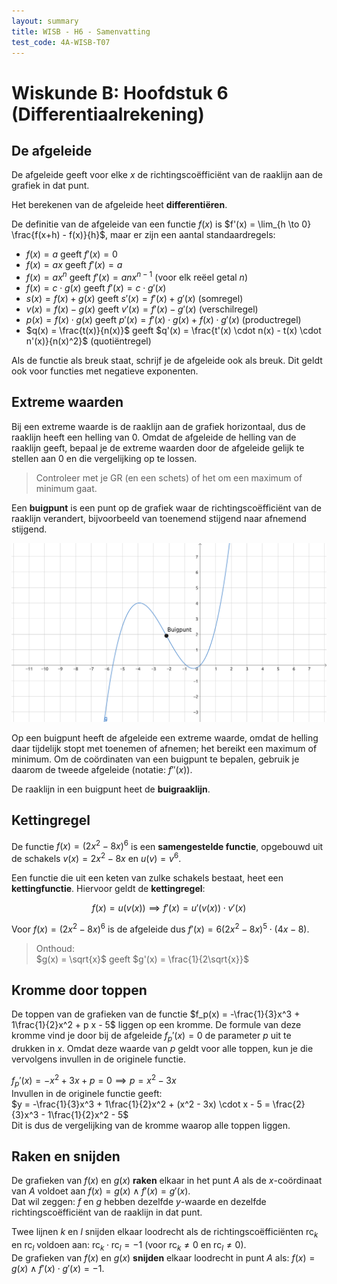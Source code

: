 ```yaml
---
layout: summary
title: WISB - H6 - Samenvatting
test_code: 4A-WISB-T07
---
```


# Wiskunde B: Hoofdstuk 6 (Differentiaalrekening)

## De afgeleide

De afgeleide geeft voor elke $x$ de richtingscoëfficiënt van de raaklijn aan de grafiek in dat punt.

Het berekenen van de afgeleide heet **differentiëren**.

De definitie van de afgeleide van een functie $f(x)$ is $f'(x) = \lim_{h \to 0} \frac{f(x+h) - f(x)}{h}$, maar er zijn een aantal standaardregels:

- $f(x) = a$ geeft $f'(x) = 0$
- $f(x) = ax$ geeft $f'(x) = a$
- $f(x) = ax^n$ geeft $f'(x) = anx^{n-1}$ (voor elk reëel getal $n$)
- $f(x) = c \cdot g(x)$ geeft $f'(x) = c \cdot g'(x)$
- $s(x) = f(x) + g(x)$ geeft $s'(x) = f'(x) + g'(x)$ (somregel)
- $v(x) = f(x) - g(x)$ geeft $v'(x) = f'(x) - g'(x)$ (verschilregel)
- $p(x) = f(x) \cdot g(x)$ geeft $p'(x) = f'(x) \cdot g(x) + f(x) \cdot g'(x)$ (productregel)
- $q(x) = \frac{t(x)}{n(x)}$ geeft $q'(x) = \frac{t'(x) \cdot n(x) - t(x) \cdot n'(x)}{n(x)^2}$ (quotiëntregel)

Als de functie als breuk staat, schrijf je de afgeleide ook als breuk. Dit geldt ook voor functies met negatieve exponenten.

## Extreme waarden

Bij een extreme waarde is de raaklijn aan de grafiek horizontaal, dus de raaklijn heeft een helling van 0. Omdat de afgeleide de helling van de raaklijn geeft, bepaal je de extreme waarden door de afgeleide gelijk te stellen aan 0 en die vergelijking op te lossen.

> Controleer met je GR (en een schets) of het om een maximum of minimum gaat.

Een **buigpunt** is een punt op de grafiek waar de richtingscoëfficiënt van de raaklijn verandert, bijvoorbeeld van toenemend stijgend naar afnemend stijgend.

![Buigpunt (img-medium)](images/wisb_h6_buigpunt.jpg)

Op een buigpunt heeft de afgeleide een extreme waarde, omdat de helling daar tijdelijk stopt met toenemen of afnemen; het bereikt een maximum of minimum. Om de coördinaten van een buigpunt te bepalen, gebruik je daarom de tweede afgeleide (notatie: $f''(x)$).

De raaklijn in een buigpunt heet de **buigraaklijn**.

## Kettingregel

De functie $f(x) = (2x^2 - 8x)^6$ is een **samengestelde functie**, opgebouwd uit de schakels $v(x) = 2x^2 - 8x$ en $u(v) = v^6$.

Een functie die uit een keten van zulke schakels bestaat, heet een **kettingfunctie**. Hiervoor geldt de **kettingregel**:

$$f(x) = u(v(x)) \implies f'(x) = u'(v(x)) \cdot v'(x)$$

Voor $f(x) = (2x^2 - 8x)^6$ is de afgeleide dus $f'(x) = 6(2x^2 - 8x)^5 \cdot (4x - 8)$.

> Onthoud:  
> $g(x) = \sqrt{x}$ geeft $g'(x) = \frac{1}{2\sqrt{x}}$

## Kromme door toppen

De toppen van de grafieken van de functie $f_p(x) = -\frac{1}{3}x^3 + 1\frac{1}{2}x^2 + p x - 5$ liggen op een kromme. De formule van deze kromme vind je door bij de afgeleide $f_p'(x) = 0$ de parameter $p$ uit te drukken in $x$. Omdat deze waarde van $p$ geldt voor alle toppen, kun je die vervolgens invullen in de originele functie.

$f_p'(x) = -x^2 + 3x + p = 0 \implies p = x^2 - 3x$  
Invullen in de originele functie geeft:  
$y = -\frac{1}{3}x^3 + 1\frac{1}{2}x^2 + (x^2 - 3x) \cdot x - 5 = \frac{2}{3}x^3 - 1\frac{1}{2}x^2 - 5$  
Dit is dus de vergelijking van de kromme waarop alle toppen liggen.

## Raken en snijden

De grafieken van $f(x)$ en $g(x)$ **raken** elkaar in het punt $A$ als de $x$-coördinaat van $A$ voldoet aan $f(x) = g(x) \land f'(x) = g'(x)$.  
Dat wil zeggen: $f$ en $g$ hebben dezelfde $y$-waarde en dezelfde richtingscoëfficiënt van de raaklijn in dat punt.

Twee lijnen $k$ en $l$ snijden elkaar loodrecht als de richtingscoëfficiënten $\mathrm{rc}_k$ en $\mathrm{rc}_l$ voldoen aan: $\mathrm{rc}_k \cdot \mathrm{rc}_l = -1$ (voor $\mathrm{rc}_k\neq 0$ en $\mathrm{rc}_l\neq 0$).  
De grafieken van $f(x)$ en $g(x)$ **snijden** elkaar loodrecht in punt $A$ als: $f(x) = g(x) \land f'(x) \cdot g'(x) = -1$.
